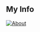 ## My Info
[![About](https://img.shields.io/badge/About%20Me-FF5733?style=for-the-badge&logo=readme&logoColor=white)](https://yuharee.github.io/)
